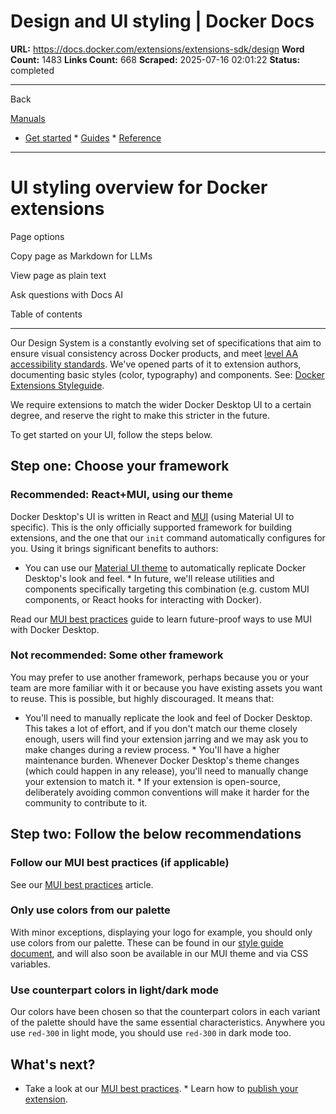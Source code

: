 # Design and UI styling | Docker Docs

**URL:** https://docs.docker.com/extensions/extensions-sdk/design
**Word Count:** 1483
**Links Count:** 668
**Scraped:** 2025-07-16 02:01:22
**Status:** completed

---

Back

[Manuals](https://docs.docker.com/manuals/)

  * [Get started](https://docs.docker.com/get-started/)   * [Guides](https://docs.docker.com/guides/)   * [Reference](https://docs.docker.com/reference/)

* * *

# UI styling overview for Docker extensions

Page options

Copy page as Markdown for LLMs

View page as plain text

Ask questions with Docs AI

Table of contents

* * *

Our Design System is a constantly evolving set of specifications that aim to ensure visual consistency across Docker products, and meet [level AA accessibility standards](https://www.w3.org/WAI/WCAG2AA-Conformance). We've opened parts of it to extension authors, documenting basic styles \(color, typography\) and components. See: [Docker Extensions Styleguide](https://www.figma.com/file/U7pLWfEf6IQKUHLhdateBI/Docker-Design-Guidelines?node-id=1%3A28771).

We require extensions to match the wider Docker Desktop UI to a certain degree, and reserve the right to make this stricter in the future.

To get started on your UI, follow the steps below.

## Step one: Choose your framework

### Recommended: React+MUI, using our theme

Docker Desktop's UI is written in React and [MUI](https://mui.com/) \(using Material UI to specific\). This is the only officially supported framework for building extensions, and the one that our `init` command automatically configures for you. Using it brings significant benefits to authors:

  * You can use our [Material UI theme](https://www.npmjs.com/package/@docker/docker-mui-theme) to automatically replicate Docker Desktop's look and feel.   * In future, we'll release utilities and components specifically targeting this combination \(e.g. custom MUI components, or React hooks for interacting with Docker\).

Read our [MUI best practices](https://docs.docker.com/extensions/extensions-sdk/design/mui-best-practices/) guide to learn future-proof ways to use MUI with Docker Desktop.

### Not recommended: Some other framework

You may prefer to use another framework, perhaps because you or your team are more familiar with it or because you have existing assets you want to reuse. This is possible, but highly discouraged. It means that:

  * You'll need to manually replicate the look and feel of Docker Desktop. This takes a lot of effort, and if you don't match our theme closely enough, users will find your extension jarring and we may ask you to make changes during a review process.   * You'll have a higher maintenance burden. Whenever Docker Desktop's theme changes \(which could happen in any release\), you'll need to manually change your extension to match it.   * If your extension is open-source, deliberately avoiding common conventions will make it harder for the community to contribute to it.

## Step two: Follow the below recommendations

### Follow our MUI best practices \(if applicable\)

See our [MUI best practices](https://docs.docker.com/extensions/extensions-sdk/design/mui-best-practices/) article.

### Only use colors from our palette

With minor exceptions, displaying your logo for example, you should only use colors from our palette. These can be found in our [style guide document](https://www.figma.com/file/U7pLWfEf6IQKUHLhdateBI/Docker-Design-Guidelines?node-id=1%3A28771), and will also soon be available in our MUI theme and via CSS variables.

### Use counterpart colors in light/dark mode

Our colors have been chosen so that the counterpart colors in each variant of the palette should have the same essential characteristics. Anywhere you use `red-300` in light mode, you should use `red-300` in dark mode too.

## What's next?

  * Take a look at our [MUI best practices](https://docs.docker.com/extensions/extensions-sdk/design/mui-best-practices/).   * Learn how to [publish your extension](https://docs.docker.com/extensions/extensions-sdk/extensions/).